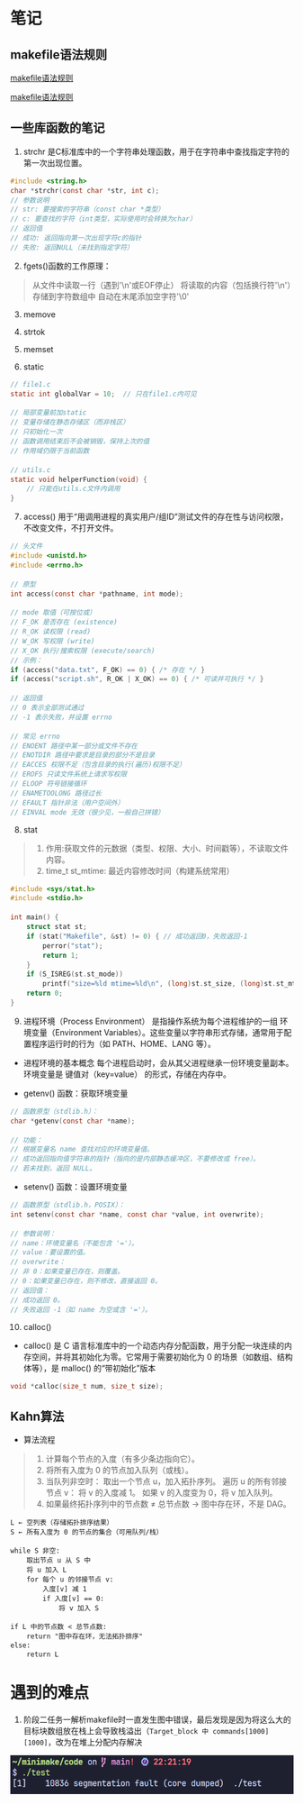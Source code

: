 # 笔记

## makefile语法规则
[makefile语法规则](https://www.bilibili.com/video/BV1tyWWeeEpp/?spm_id_from=333.337.search-card.all.click&vd_source=34d0f8835a0912d9914f5e0c76e83fd1)

[makefile语法规则](./makefile语法规则.md)

## 一些库函数的笔记
1. strchr 是C标准库中的一个字符串处理函数，用于在字符串中查找指定字符的第一次出现位置。

~~~c
#include <string.h>
char *strchr(const char *str, int c);
// 参数说明
// str: 要搜索的字符串（const char *类型）
// c: 要查找的字符（int类型，实际使用时会转换为char）
// 返回值
// 成功: 返回指向第一次出现字符c的指针
// 失败: 返回NULL（未找到指定字符）
~~~

2. fgets()函数的工作原理：

>从文件中读取一行（遇到'\n'或EOF停止）
将读取的内容（包括换行符'\n'）存储到字符数组中
自动在末尾添加空字符'\0'

3. memove

4. strtok

5. memset

6. static

~~~C
// file1.c
static int globalVar = 10;  // 只在file1.c内可见

// 局部变量前加static
// 变量存储在静态存储区（而非栈区）
// 只初始化一次
// 函数调用结束后不会被销毁，保持上次的值
// 作用域仍限于当前函数

// utils.c
static void helperFunction(void) {
    // 只能在utils.c文件内调用
}
~~~

7. access() 用于“用调用进程的真实用户/组ID”测试文件的存在性与访问权限，不改变文件，不打开文件。

~~~C
// 头文件
#include <unistd.h>
#include <errno.h>

// 原型
int access(const char *pathname, int mode);

// mode 取值（可按位或）
// F_OK 是否存在 (existence)
// R_OK 读权限 (read)
// W_OK 写权限 (write)
// X_OK 执行/搜索权限 (execute/search)
// 示例：
if (access("data.txt", F_OK) == 0) { /* 存在 */ }
if (access("script.sh", R_OK | X_OK) == 0) { /* 可读并可执行 */ }

// 返回值
// 0 表示全部测试通过
// -1 表示失败，并设置 errno

// 常见 errno
// ENOENT 路径中某一部分或文件不存在
// ENOTDIR 路径中要求是目录的部分不是目录
// EACCES 权限不足（包含目录的执行(遍历)权限不足）
// EROFS 只读文件系统上请求写权限
// ELOOP 符号链接循环
// ENAMETOOLONG 路径过长
// EFAULT 指针非法（用户空间外）
// EINVAL mode 无效（很少见，一般自己拼错）
~~~

8. stat

> 1. 作用:获取文件的元数据（类型、权限、大小、时间戳等），不读取文件内容。
> 2. time_t st_mtime: 最近内容修改时间（构建系统常用）

~~~C
#include <sys/stat.h>
#include <stdio.h>

int main() {
    struct stat st;
    if (stat("Makefile", &st) != 0) { // 成功返回0，失败返回-1
        perror("stat");
        return 1;
    }
    if (S_ISREG(st.st_mode))
        printf("size=%ld mtime=%ld\n", (long)st.st_size, (long)st.st_mtime);
    return 0;
}
~~~

9. 进程环境（Process Environment） 是指操作系统为每个进程维护的一组 环境变量（Environment Variables）。这些变量以字符串形式存储，通常用于配置程序运行时的行为（如 PATH、HOME、LANG 等）。

- 进程环境的基本概念
每个进程启动时，会从其父进程继承一份环境变量副本。
环境变量是 键值对（key=value） 的形式，存储在内存中。

- getenv() 函数：获取环境变量

~~~C
// 函数原型（stdlib.h）：
char *getenv(const char *name);

// 功能：
// 根据变量名 name 查找对应的环境变量值。
// 成功返回指向值字符串的指针（指向的是内部静态缓冲区，不要修改或 free）。
// 若未找到，返回 NULL。
~~~

- setenv() 函数：设置环境变量

~~~C
// 函数原型（stdlib.h，POSIX）：
int setenv(const char *name, const char *value, int overwrite);

// 参数说明：
// name：环境变量名（不能包含 '='）。
// value：要设置的值。
// overwrite：
// 非 0：如果变量已存在，则覆盖。
// 0：如果变量已存在，则不修改，直接返回 0。
// 返回值：
// 成功返回 0。
// 失败返回 -1（如 name 为空或含 '='）。
~~~

10. calloc()

- calloc() 是 C 语言标准库中的一个动态内存分配函数，用于分配一块连续的内存空间，并将其初始化为零。它常用于需要初始化为 0 的场景（如数组、结构体等），是 malloc() 的“带初始化”版本

~~~C
void *calloc(size_t num, size_t size);
~~~

## Kahn算法

- 算法流程

> 1. 计算每个节点的入度（有多少条边指向它）。
> 2. 将所有入度为 0 的节点加入队列（或栈）。
> 3. 当队列非空时：
取出一个节点 u，加入拓扑序列。
遍历 u 的所有邻接节点 v：
将 v 的入度减 1。
如果 v 的入度变为 0，将 v 加入队列。
> 4. 如果最终拓扑序列中的节点数 ≠ 总节点数 → 图中存在环，不是 DAG。

~~~
L ← 空列表（存储拓扑排序结果）
S ← 所有入度为 0 的节点的集合（可用队列/栈）

while S 非空:
    取出节点 u 从 S 中
    将 u 加入 L
    for 每个 u 的邻接节点 v:
        入度[v] 减 1
        if 入度[v] == 0:
            将 v 加入 S

if L 中的节点数 < 总节点数:
    return "图中存在环，无法拓扑排序"
else:
    return L
~~~

# 遇到的难点

1. 阶段二任务一解析makefile时一直发生图中错误，最后发现是因为将这么大的目标块数组放在栈上会导致栈溢出（`Target_block 中 commands[1000][1000]`，改为在堆上分配内存解决

![报错](./image/1.png)